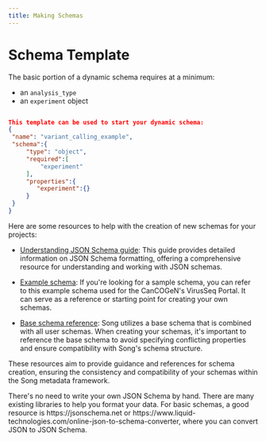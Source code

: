 ```yaml
---
title: Making Schemas
---
```


# Schema Template

The basic portion of a dynamic schema requires at a minimum:

- an `analysis_type`
- an `experiment` object

```json

This template can be used to start your dynamic schema:
{
 "name": "variant_calling_example",
 "schema":{
	 "type": "object",
	 "required":[
		 "experiment"
	 ],
	 "properties":{
		"experiment":{}
	 }
 }
}
```

Here are some resources to help with the creation of new schemas for your projects:

- <a href="https://json-schema.org/understanding-json-schema" target="_blank" rel="noopener noreferrer">Understanding JSON Schema guide</a>: This guide provides detailed information on JSON Schema formatting, offering a comprehensive resource for understanding and working with JSON schemas.

- <a href="https://raw.githubusercontent.com/cancogen-virus-seq/metadata-schemas/main/schemas/consensus_sequence.json" target="_blank" rel="noopener noreferrer">Example schema</a>: If you're looking for a sample schema, you can refer to this example schema used for the CanCOGeN's VirusSeq Portal. It can serve as a reference or starting point for creating your own schemas.

- <a href="https://github.com/overture-stack/SONG/blob/develop/song-server/src/main/resources/schemas/analysis/analysisBase.json" target="_blank" rel="noopener noreferrer">Base schema reference</a>: Song utilizes a base schema that is combined with all user schemas. When creating your schemas, it's important to reference the base schema to avoid specifying conflicting properties and ensure compatibility with Song's schema structure.

These resources aim to provide guidance and references for schema creation, ensuring the consistency and compatibility of your schemas within the Song metadata framework.

<Note title="User Tip">
There's no need to write your own JSON Schema by hand. There are many existing libraries to help you format your data.  For basic schemas, a good resource is https://jsonschema.net or https://www.liquid-technologies.com/online-json-to-schema-converter, where you can convert JSON to JSON Schema.</Note>
